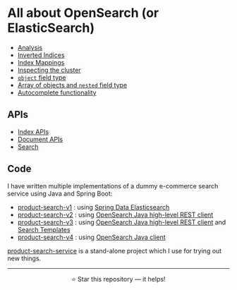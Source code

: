 # All about OpenSearch (or ElasticSearch)

- [Analysis](notes/analysis.md)
- [Inverted Indices](notes/inverted-indices.md)
- [Index Mappings](notes/mapping.md)
- [Inspecting the cluster](notes/inspecting-the-cluster.md)
- [`object` field type](notes/object-field-type.md)
- [Array of objects and `nested` field type](notes/array-of-objects.md)
- [Autocomplete functionality](notes/opensearch-autocomplete-functionality.md)

## APIs

- [Index APIs](notes/apis/index-apis.md)
- [Document APIs](notes/apis/document-apis.md)
- [Search](notes/apis/search.md)

## Code

I have written multiple implementations of a dummy e-commerce search service using Java and Spring Boot:

- [product-search-v1](code/product-search-v1) : using [Spring Data Elasticsearch](https://spring.io/projects/spring-data-elasticsearch)
- [product-search-v2](code/product-search-v2) : using [OpenSearch Java high-level REST client](https://opensearch.org/docs/latest/clients/java-rest-high-level/)
- [product-search-v3](code/product-search-v3) : using [OpenSearch Java high-level REST client](https://opensearch.org/docs/1.3/clients/java-rest-high-level/) and [Search Templates](https://opensearch.org/docs/1.3/opensearch/search-template/)
- [product-search-v4](code/product-search-v4) : using [OpenSearch Java client](https://opensearch.org/docs/latest/clients/java/)

[product-search-service](https://github.com/abhinav-nath/product-search-service) is a stand-alone project which I use for trying out new things.

---
<p align="center">
  ⭐ Star this repository — it helps!
</p>
